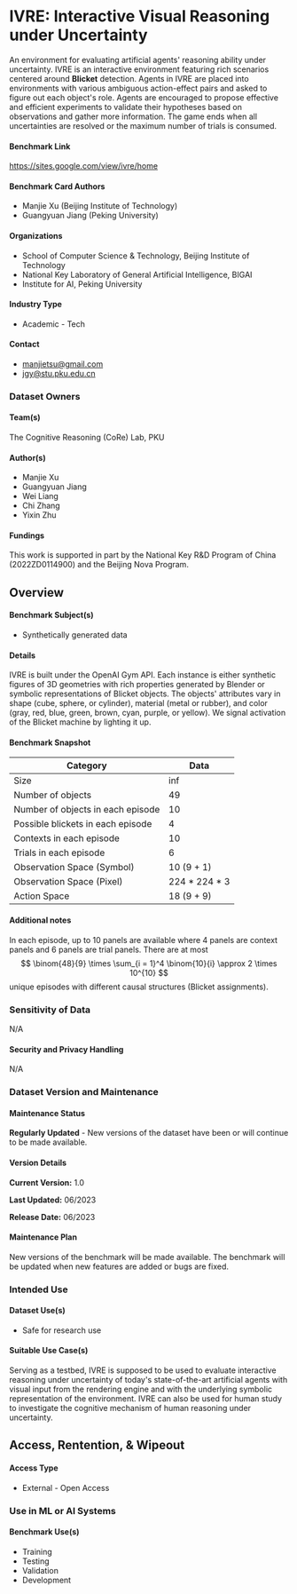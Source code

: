 # IVRE: Interactive Visual Reasoning under Uncertainty

An environment for evaluating artificial agents' reasoning ability under uncertainty. IVRE is an interactive environment featuring rich scenarios centered around **Blicket** detection. Agents in IVRE are placed into environments with various ambiguous action-effect pairs and asked to figure out each object's role. Agents are encouraged to propose effective and efficient experiments to validate their hypotheses based on observations and gather more information. The game ends when all uncertainties are resolved or the maximum number of trials is consumed.

#### Benchmark Link
<!-- info: Provide a link to the dataset: -->
<!-- width: half -->
https://sites.google.com/view/ivre/home

#### Benchmark Card Authors
<!-- info: Select **one role per** Data Card Author:

(Usage Note: Select the most appropriate choice to describe the author's role
in creating the Data Card.) -->
<!-- width: half -->
- Manjie Xu (Beijing Institute of Technology)
- Guangyuan Jiang (Peking University)

#### Organizations
<!-- scope: telescope -->
<!-- info: Provide the names of the institution or organization responsible
for publishing the dataset: -->
- School of Computer Science \& Technology, Beijing Institute of Technology
- National Key Laboratory of General Artificial Intelligence, BIGAI
- Institute for AI, Peking University


#### Industry Type
- Academic - Tech

#### Contact
- manjietsu@gmail.com
- jgy@stu.pku.edu.cn


### Dataset Owners
#### Team(s)
<!-- scope: telescope -->
<!-- info: Provide the names of the groups or team(s) that own the dataset: -->
The Cognitive Reasoning (CoRe) Lab, PKU

#### Author(s)
<!-- scope: microscope -->
<!-- info: Provide the details of all authors associated with the dataset:

(Usage Note: Provide the affiliation and year if different from publishing
institutions or multiple affiliations.) -->
- Manjie Xu
- Guangyuan Jiang
- Wei Liang
- Chi Zhang
- Yixin Zhu

#### Fundings
<!-- scope: periscope -->
<!-- width: full -->
<!-- info: Provide a short summary of programs or projects that may have funded
the creation, collection, or curation of the dataset.

Use additional notes to capture any other relevant information or
considerations. -->

This work is supported in part by the National Key R\&D Program of China (2022ZD0114900) and the Beijing Nova Program.

## Overview
#### Benchmark Subject(s)
<!-- scope: telescope -->
<!-- info: Select ***all applicable**** subjects contained the dataset: -->

- Synthetically generated data

#### Details

IVRE is built under the OpenAI Gym API. Each instance is either synthetic figures of 3D geometries with rich properties generated by Blender or symbolic representations of Blicket objects. The objects' attributes vary in shape (cube, sphere, or cylinder), material (metal or rubber), and color (gray, red, blue, green, brown, cyan, purple, or yellow). We signal activation of the Blicket machine by lighting it up.

#### Benchmark Snapshot

Category | Data
--- | ---
Size | inf
Number of objects | 49
Number of objects in each episode | 10
Possible blickets in each episode | 4
Contexts in each episode | 10 
Trials in each episode | 6
Observation Space (Symbol) | 10 (9 + 1)
Observation Space (Pixel) | 224 * 224 * 3 
Action Space | 18 (9 + 9)

#### Additional notes
In each episode, up to 10 panels are available where 4 panels are context panels and 6 panels are trial panels. There are at most $$ \binom{48}{9} \times \sum_{i = 1}^4 \binom{10}{i} \approx 2 \times 10^{10} $$ unique episodes with different causal structures (Blicket assignments).

### Sensitivity of Data

N/A

#### Security and Privacy Handling

N/A

### Dataset Version and Maintenance
#### Maintenance Status
<!-- scope: telescope -->
<!-- info: Select **one:** -->
**Regularly Updated** - New versions of the dataset have been or will continue to be made available.

#### Version Details
<!-- scope: periscope -->
<!-- info: Provide details about **this** version of the dataset: -->
**Current Version:** 1.0

**Last Updated:** 06/2023

**Release Date:** 06/2023

#### Maintenance Plan
<!-- scope: microscope -->
<!-- info: Summarize the maintenance plan for the dataset:

Use additional notes to capture any other relevant information or
considerations. -->
New versions of the benchmark will be made available. The benchmark will be updated when new features are added or bugs are fixed.

### Intended Use
#### Dataset Use(s)
<!-- scope: telescope -->
<!-- info: Select **one**: -->
- Safe for research use

#### Suitable Use Case(s)
<!-- scope: periscope -->
<!-- info: Summarize known suitable and intended use cases of this dataset.

Use additional notes to capture any specific patterns that readers should
look out for, or other relevant information or considerations. -->
Serving as a testbed, IVRE is supposed to be used to evaluate interactive reasoning under uncertainty of today's state-of-the-art artificial agents with visual input from the rendering engine and with the underlying symbolic representation of the environment. IVRE can also be used for human study to investigate the cognitive mechanism of human reasoning under uncertainty.

## Access, Rentention, & Wipeout
#### Access Type

- External - Open Access

### Use in ML or AI Systems
#### Benchmark Use(s)
<!-- scope: telescope -->
<!-- info: Select **all applicable** -->
- Training
- Testing
- Validation
- Development